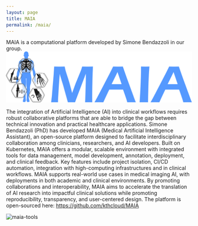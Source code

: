 ```yaml
---
layout: page
title: MAIA
permalink: /maia/
---
```


MAIA is a computational platform developed by Simone Bendazzoli in our group. 
![maia](/assets/about/MAIA.png)

The integration of Artificial Intelligence (AI) into clinical workflows requires robust collaborative platforms that are able to bridge the gap between technical innovation and practical healthcare applications. Simone Bendazzoli (PhD) has developed MAIA (Medical Artificial Intelligence Assistant), an open-source platform designed to facilitate interdisciplinary collaboration among clinicians, researchers, and AI developers. Built on Kubernetes, MAIA offers a modular, scalable environment with integrated tools for data management, model development, annotation, deployment, and clinical feedback. Key features include project isolation, CI/CD automation, integration with high-computing infrastructures and in clinical workflows. MAIA supports real-world use cases in medical imaging AI, with deployments in both academic and clinical environments. By promoting collaborations and interoperability, MAIA aims to accelerate the translation of AI research into impactful clinical solutions while promoting reproducibility, transparency, and user-centered design. The platform is open-sourced here: <https://github.com/kthcloud/MAIA>


![maia-tools](/assets/about/Workspace.png)